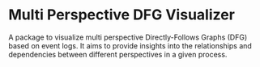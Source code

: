 # Multi Perspective DFG Visualizer

 A package to visualize multi perspective Directly-Follows Graphs (DFG) based on event logs. It aims to provide insights into the relationships and dependencies between different perspectives in a given process.
